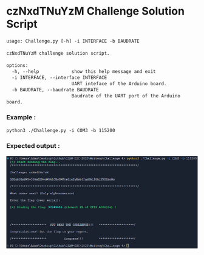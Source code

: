 # czNxdTNuYzM Challenge Solution Script

```console
usage: Challenge.py [-h] -i INTERFACE -b BAUDRATE

czNxdTNuYzM challenge solution script.

options:
  -h, --help            show this help message and exit
  -i INTERFACE, --interface INTERFACE
                        UART inteface of the Arduino board.
  -b BAUDRATE, --baudrate BAUDRATE
                        Baudrate of the UART port of the Arduino board.
```

### Example :

```console
python3 ./Challenge.py -i COM3 -b 115200
```

### Expected output :

![](Image/result.png)
